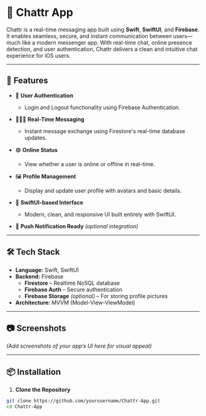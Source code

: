 # 💬 Chattr App

Chattr is a real-time messaging app built using **Swift**, **SwiftUI**, and **Firebase**. It enables seamless, secure, and instant communication between users—much like a modern messenger app. With real-time chat, online presence detection, and user authentication, Chattr delivers a clean and intuitive chat experience for iOS users.

---

## 🚀 Features

- 🔐 **User Authentication**
  - Login and Logout functionality using Firebase Authentication.
  
- 🧑‍🤝‍🧑 **Real-Time Messaging**
  - Instant message exchange using Firestore's real-time database updates.

- 🟢 **Online Status**
  - View whether a user is online or offline in real-time.

- 🖼️ **Profile Management**
  - Display and update user profile with avatars and basic details.

- 📲 **SwiftUI-based Interface**
  - Modern, clean, and responsive UI built entirely with SwiftUI.

- 🔔 **Push Notification Ready** *(optional integration)*

---

## 🛠️ Tech Stack

- **Language:** Swift, SwiftUI
- **Backend:** Firebase
  - **Firestore** – Realtime NoSQL database
  - **Firebase Auth** – Secure authentication
  - **Firebase Storage** *(optional)* – For storing profile pictures
- **Architecture:** MVVM (Model-View-ViewModel)

---

## 📷 Screenshots

*(Add screenshots of your app’s UI here for visual appeal)*

---

## 📦 Installation

1. **Clone the Repository**

```bash
git clone https://github.com/yourusername/Chattr-App.git
cd Chattr-App
